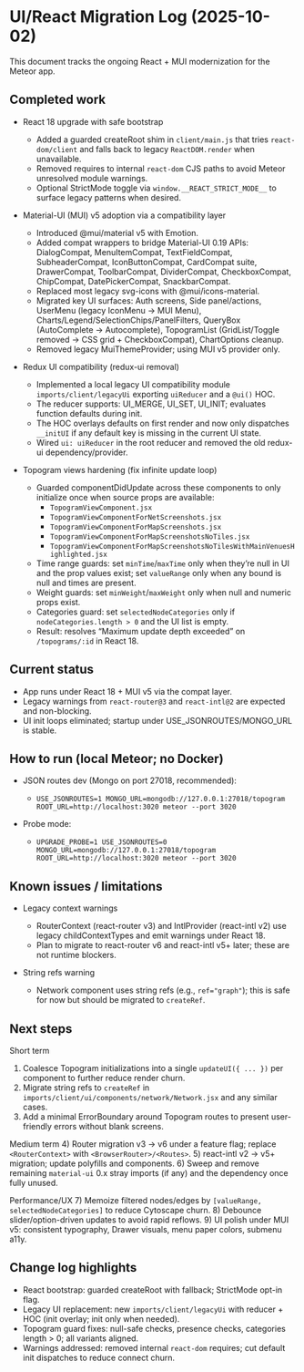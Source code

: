 # UI/React Migration Log (2025-10-02)

This document tracks the ongoing React + MUI modernization for the Meteor app.

## Completed work

- React 18 upgrade with safe bootstrap
  - Added a guarded createRoot shim in `client/main.js` that tries `react-dom/client` and falls back to legacy `ReactDOM.render` when unavailable.
  - Removed requires to internal `react-dom` CJS paths to avoid Meteor unresolved module warnings.
  - Optional StrictMode toggle via `window.__REACT_STRICT_MODE__` to surface legacy patterns when desired.

- Material-UI (MUI) v5 adoption via a compatibility layer
  - Introduced @mui/material v5 with Emotion.
  - Added compat wrappers to bridge Material-UI 0.19 APIs: DialogCompat, MenuItemCompat, TextFieldCompat, SubheaderCompat, IconButtonCompat, CardCompat suite, DrawerCompat, ToolbarCompat, DividerCompat, CheckboxCompat, ChipCompat, DatePickerCompat, SnackbarCompat.
  - Replaced most legacy svg-icons with @mui/icons-material.
  - Migrated key UI surfaces: Auth screens, Side panel/actions, UserMenu (legacy IconMenu → MUI Menu), Charts/Legend/SelectionChips/PanelFilters, QueryBox (AutoComplete → Autocomplete), TopogramList (GridList/Toggle removed → CSS grid + CheckboxCompat), ChartOptions cleanup.
  - Removed legacy MuiThemeProvider; using MUI v5 provider only.

- Redux UI compatibility (redux-ui removal)
  - Implemented a local legacy UI compatibility module `imports/client/legacyUi` exporting `uiReducer` and a `@ui()` HOC.
  - The reducer supports: UI_MERGE, UI_SET, UI_INIT; evaluates function defaults during init.
  - The HOC overlays defaults on first render and now only dispatches `__initUI` if any default key is missing in the current UI state.
  - Wired `ui: uiReducer` in the root reducer and removed the old redux-ui dependency/provider.

- Topogram views hardening (fix infinite update loop)
  - Guarded componentDidUpdate across these components to only initialize once when source props are available:
    - `TopogramViewComponent.jsx`
    - `TopogramViewComponentForNetScreenshots.jsx`
    - `TopogramViewComponentForMapScreenshots.jsx`
    - `TopogramViewComponentForMapScreenshotsNoTiles.jsx`
    - `TopogramViewComponentForMapScreenshotsNoTilesWithMainVenuesHighlighted.jsx`
  - Time range guards: set `minTime`/`maxTime` only when they’re null in UI and the prop values exist; set `valueRange` only when any bound is null and times are present.
  - Weight guards: set `minWeight`/`maxWeight` only when null and numeric props exist.
  - Categories guard: set `selectedNodeCategories` only if `nodeCategories.length > 0` and the UI list is empty.
  - Result: resolves “Maximum update depth exceeded” on `/topograms/:id` in React 18.

## Current status

- App runs under React 18 + MUI v5 via the compat layer.
- Legacy warnings from `react-router@3` and `react-intl@2` are expected and non-blocking.
- UI init loops eliminated; startup under USE_JSONROUTES/MONGO_URL is stable.

## How to run (local Meteor; no Docker)

- JSON routes dev (Mongo on port 27018, recommended):
  - `USE_JSONROUTES=1 MONGO_URL=mongodb://127.0.0.1:27018/topogram ROOT_URL=http://localhost:3020 meteor --port 3020`

- Probe mode:
  - `UPGRADE_PROBE=1 USE_JSONROUTES=0 MONGO_URL=mongodb://127.0.0.1:27018/topogram ROOT_URL=http://localhost:3020 meteor --port 3020`

## Known issues / limitations

- Legacy context warnings
  - RouterContext (react-router v3) and IntlProvider (react-intl v2) use legacy childContextTypes and emit warnings under React 18.
  - Plan to migrate to react-router v6 and react-intl v5+ later; these are not runtime blockers.

- String refs warning
  - Network component uses string refs (e.g., `ref="graph"`); this is safe for now but should be migrated to `createRef`.

## Next steps

Short term
1) Coalesce Topogram initializations into a single `updateUI({ ... })` per component to further reduce render churn.
2) Migrate string refs to `createRef` in `imports/client/ui/components/network/Network.jsx` and any similar cases.
3) Add a minimal ErrorBoundary around Topogram routes to present user-friendly errors without blank screens.

Medium term
4) Router migration v3 → v6 under a feature flag; replace `<RouterContext>` with `<BrowserRouter>/<Routes>`.
5) react-intl v2 → v5+ migration; update polyfills and components.
6) Sweep and remove remaining `material-ui` 0.x stray imports (if any) and the dependency once fully unused.

Performance/UX
7) Memoize filtered nodes/edges by `[valueRange, selectedNodeCategories]` to reduce Cytoscape churn.
8) Debounce slider/option-driven updates to avoid rapid reflows.
9) UI polish under MUI v5: consistent typography, Drawer visuals, menu paper colors, submenu a11y.

## Change log highlights

- React bootstrap: guarded createRoot with fallback; StrictMode opt-in flag.
- Legacy UI replacement: new `imports/client/legacyUi` with reducer + HOC (init overlay; init only when needed).
- Topogram guard fixes: null-safe checks, presence checks, categories length > 0; all variants aligned.
- Warnings addressed: removed internal `react-dom` requires; cut default init dispatches to reduce connect churn.
